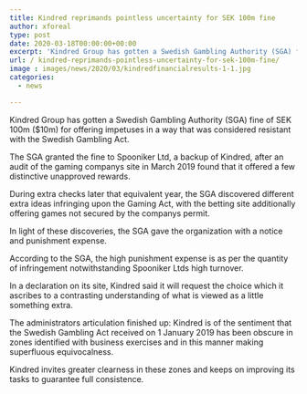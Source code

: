 ```yaml
---
title: Kindred reprimands pointless uncertainty for SEK 100m fine
author: xforeal 
type: post
date: 2020-03-18T00:00:00+00:00
excerpt: 'Kindred Group has gotten a Swedish Gambling Authority (SGA) fine of SEK 100m ($10m) for offering motivating forces in a way that was esteemed rebellious with the Swedish Gambling Act '
url: / kindred-reprimands-pointless-uncertainty-for-sek-100m-fine/
image : images/news/2020/03/kindredfinancialresults-1-1.jpg
categories:
  - news

---
```

Kindred Group has gotten a Swedish Gambling Authority (SGA) fine of SEK 100m ($10m) for offering impetuses in a way that was considered resistant with the Swedish Gambling Act. 

The SGA granted the fine to Spooniker Ltd, a backup of Kindred, after an audit of the gaming companys site in March 2019 found that it offered a few distinctive unapproved rewards. 

During extra checks later that equivalent year, the SGA discovered different extra ideas infringing upon the Gaming Act, with the betting site additionally offering games not secured by the companys permit. 

In light of these discoveries, the SGA gave the organization with a notice and punishment expense. 

According to the SGA, the high punishment expense is as per the quantity of infringement notwithstanding Spooniker Ltds high turnover. 

In a declaration on its site, Kindred said it will request the choice which it ascribes to a contrasting understanding of what is viewed as a little something extra. 

The administrators articulation finished up: Kindred is of the sentiment that the Swedish Gambling Act received on 1 January 2019 has been obscure in zones identified with business exercises and in this manner making superfluous equivocalness. 

Kindred invites greater clearness in these zones and keeps on improving its tasks to guarantee full consistence.
